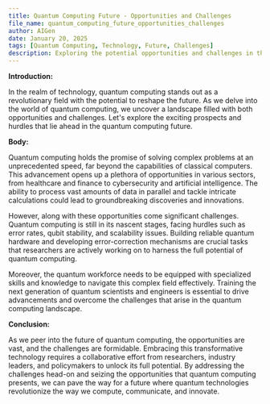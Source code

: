 ```yaml
---
title: Quantum Computing Future - Opportunities and Challenges
file_name: quantum_computing_future_opportunities_challenges
author: AIGen
date: January 20, 2025
tags: [Quantum Computing, Technology, Future, Challenges]
description: Exploring the potential opportunities and challenges in the future of quantum computing.
---
```


**Introduction:**

In the realm of technology, quantum computing stands out as a revolutionary field with the potential to reshape the future. As we delve into the world of quantum computing, we uncover a landscape filled with both opportunities and challenges. Let's explore the exciting prospects and hurdles that lie ahead in the quantum computing future.

**Body:**

Quantum computing holds the promise of solving complex problems at an unprecedented speed, far beyond the capabilities of classical computers. This advancement opens up a plethora of opportunities in various sectors, from healthcare and finance to cybersecurity and artificial intelligence. The ability to process vast amounts of data in parallel and tackle intricate calculations could lead to groundbreaking discoveries and innovations.

However, along with these opportunities come significant challenges. Quantum computing is still in its nascent stages, facing hurdles such as error rates, qubit stability, and scalability issues. Building reliable quantum hardware and developing error-correction mechanisms are crucial tasks that researchers are actively working on to harness the full potential of quantum computing.

Moreover, the quantum workforce needs to be equipped with specialized skills and knowledge to navigate this complex field effectively. Training the next generation of quantum scientists and engineers is essential to drive advancements and overcome the challenges that arise in the quantum computing landscape.

**Conclusion:**

As we peer into the future of quantum computing, the opportunities are vast, and the challenges are formidable. Embracing this transformative technology requires a collaborative effort from researchers, industry leaders, and policymakers to unlock its full potential. By addressing the challenges head-on and seizing the opportunities that quantum computing presents, we can pave the way for a future where quantum technologies revolutionize the way we compute, communicate, and innovate.
